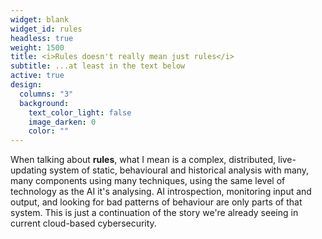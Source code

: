 ```yaml
---
widget: blank
widget_id: rules
headless: true
weight: 1500
title: <i>Rules doesn't really mean just rules</i>
subtitle: ...at least in the text below
active: true
design:
  columns: "3"
  background:
    text_color_light: false
    image_darken: 0
    color: ""
---
```


<div class="fa-3x"><i class="fa-solid fa-ruler fa-beat" style="--fa-beat-scale: 1.35;"></i></div>When talking about <strong>rules</strong>, what I mean is a complex, distributed, live-updating system of static, behavioural and historical analysis with many, many components using many techniques, using the same level of technology as the AI it's analysing.  AI introspection, monitoring input and output, and looking for bad patterns of behaviour are only parts of that system.  This is just a continuation of the story we're already seeing in current cloud-based cybersecurity.
